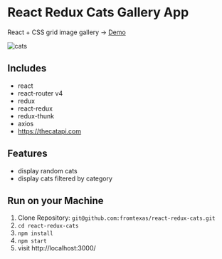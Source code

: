 
# React Redux Cats Gallery App

React + CSS grid image gallery -> [Demo](http://light-month.surge.sh/)

![cats](https://image.ibb.co/h7thBx/localhost_4000.png)

## Includes

* react 
* react-router v4
* redux
* react-redux
* redux-thunk
* axios
* https://thecatapi.com

## Features
* display random cats
* display cats filtered by category

## Run on your Machine
   
1. Clone Repository: `git@github.com:fromtexas/react-redux-cats.git`
2. `cd react-redux-cats`
3. `npm install`
4. `npm start`
5. visit http://localhost:3000/